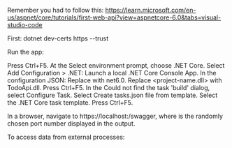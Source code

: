 Remember you had to follow this: 
https://learn.microsoft.com/en-us/aspnet/core/tutorials/first-web-api?view=aspnetcore-6.0&tabs=visual-studio-code

First:
dotnet dev-certs https --trust


Run the app:

Press Ctrl+F5.
At the Select environment prompt, choose .NET Core.
Select Add Configuration > .NET: Launch a local .NET Core Console App.
In the configuration JSON:
Replace <target-framework> with net6.0.
Replace <project-name.dll> with TodoApi.dll.
Press Ctrl+F5.
In the Could not find the task 'build' dialog, select Configure Task.
Select Create tasks.json file from template.
Select the .NET Core task template.
Press Ctrl+F5.



In a browser, navigate to https://localhost:<port>/swagger, where <port> is the randomly chosen port number displayed in the output.


To access data from external processes:

